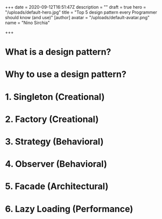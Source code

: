 +++
date = 2020-09-12T16:51:47Z
description = ""
draft = true
hero = "/uploads/default-hero.jpg"
title = "Top 5 design pattern every Programmer should know (and use)"
[author]
avatar = "/uploads/default-avatar.png"
name = "Nino Sirchia"

+++
# What is a design pattern?

# Why to use a design pattern?

# 1. Singleton (Creational)

# 2. Factory (Creational)

# 3. Strategy (Behavioral)

# 4. Observer (Behavioral)

# 5. Facade (Architectural)

# 6. Lazy Loading (Performance)